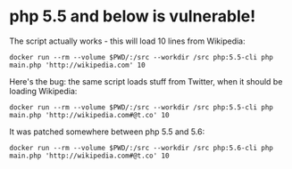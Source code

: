 # php 5.5 and below is vulnerable!

The script actually works - this will load 10 lines from Wikipedia:

```
docker run --rm --volume $PWD/:/src --workdir /src php:5.5-cli php main.php 'http://wikipedia.com' 10
```

Here's the bug: the same script loads stuff from Twitter, when it should be loading Wikipedia:

```
docker run --rm --volume $PWD/:/src --workdir /src php:5.5-cli php main.php 'http://wikipedia.com#@t.co' 10
```

It was patched somewhere between php 5.5 and 5.6:

```
docker run --rm --volume $PWD/:/src --workdir /src php:5.6-cli php main.php 'http://wikipedia.com#@t.co' 10
```
